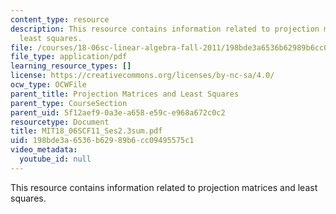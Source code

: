 ```yaml
---
content_type: resource
description: This resource contains information related to projection matrices and
  least squares.
file: /courses/18-06sc-linear-algebra-fall-2011/198bde3a6536b62989b6cc09495575c1_MIT18_06SCF11_Ses2.3sum.pdf
file_type: application/pdf
learning_resource_types: []
license: https://creativecommons.org/licenses/by-nc-sa/4.0/
ocw_type: OCWFile
parent_title: Projection Matrices and Least Squares
parent_type: CourseSection
parent_uid: 5f12aef9-0a3e-a658-e59c-e968a672c0c2
resourcetype: Document
title: MIT18_06SCF11_Ses2.3sum.pdf
uid: 198bde3a-6536-b629-89b6-cc09495575c1
video_metadata:
  youtube_id: null
---
```

This resource contains information related to projection matrices and least squares.